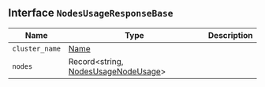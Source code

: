 ## Interface `NodesUsageResponseBase`

| Name | Type | Description |
| - | - | - |
| `cluster_name` | [Name](./Name.md) | &nbsp; |
| `nodes` | Record<string, [NodesUsageNodeUsage](./NodesUsageNodeUsage.md)> | &nbsp; |
